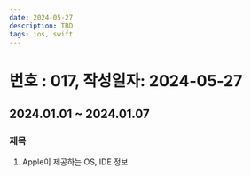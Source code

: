 ```yaml
---
date: 2024-05-27
description: TBD
tags: ios, swift
---
```

# 번호 : 017, 작성일자: 2024-05-27

## 2024.01.01 ~ 2024.01.07

### 제목

1. Apple이 제공하는 OS, IDE 정보


